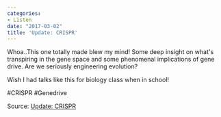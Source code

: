 ```yaml
---
categories:
- Listen
date: "2017-03-02"
title: 'Update: CRISPR'
---
```


Whoa..This one totally made blew my mind! Some deep insight on what's transpiring in the gene space and some phenomenal implications of gene drive. Are we seriously engineering evolution?

Wish I had talks like this for biology class when in school!

#CRISPR #Genedrive

Source: [Update: CRISPR](https://overcast.fm/+Ig_EUw)

[](https://overcast.fm/+Ig_EUw)
